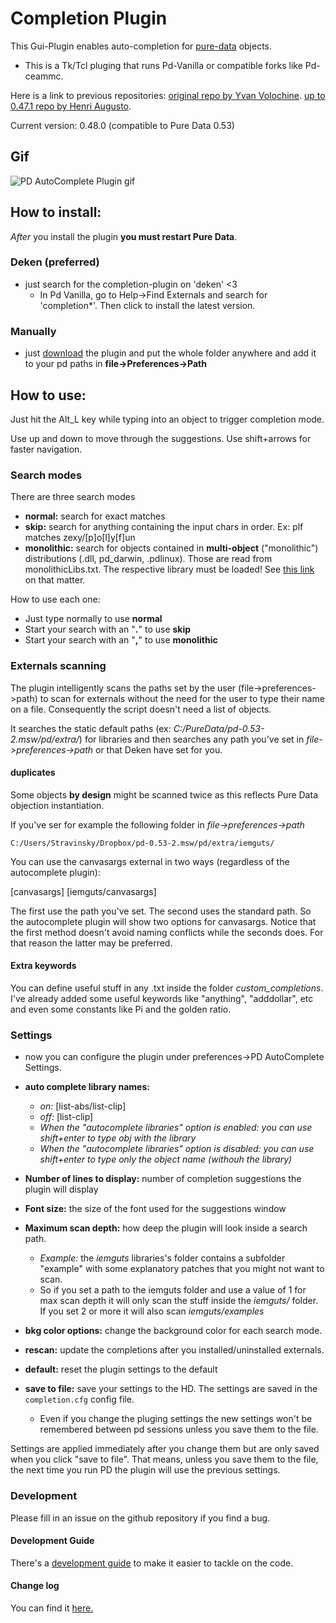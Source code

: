 # Completion Plugin

This Gui-Plugin enables auto-completion for [pure-data](http://puredata.info) objects. 

* This is a Tk/Tcl pluging that runs Pd-Vanilla or compatible forks like Pd-ceammc.

Here is a link to previous repositories:
[original repo by Yvan Volochine](https://github.com/gusano/completion-plugin).
[up to 0.47.1 repo by Henri Augusto](https://github.com/HenriAugusto/completion-plugin).

Current version: 0.48.0 (compatible to Pure Data 0.53)

## Gif

![PD AutoComplete Plugin gif](https://github.com/porres/completion-plugin/blob/master/images/PD_completion-plugin_gif_demo.gif)

## How to install:

*After* you install the plugin **you must restart Pure Data**.

### Deken (preferred)

 - just search for the completion-plugin on 'deken' <3
    - In Pd Vanilla, go to Help->Find Externals and search for 'completion*'. Then click to install the latest version.

### Manually 

 - just [download](https://github.com/porres/completion-plugin/releases) the plugin and put the whole folder anywhere and add it to your pd paths in **file->Preferences->Path**


## How to use:

Just hit the Alt_L key while typing into an object to trigger completion mode.

Use up and down to move through the suggestions. Use shift+arrows for faster navigation.

### Search modes

There are three search modes

* **normal:** search for exact matches
* **skip:** search for anything containing the input chars in order. Ex: plf matches zexy/[p]o[l]y[f]un
* **monolithic:** search for objects contained in **multi-object** ("monolithic") distributions (.dll, pd_darwin, .pdlinux). Those are read from monolithicLibs.txt. The respective library must be loaded! See [this link](https://github.com/pure-data/externals-howto#library) on that matter.

How to use each one:

* Just type normally to use **normal**
* Start your search with an "**.**" to use **skip**
* Start your search with an "**,**" to use **monolithic**

### Externals scanning

The plugin intelligently scans the paths set by the user (file->preferences->path) to scan for externals without the need for the user to type their name on a file. Consequently the script doesn't need a list of objects. 

It searches the static default paths (ex: *C:/PureData/pd-0.53-2.msw/pd/extra/*) for libraries and then searches any path you've set in *file->preferences->path* or that Deken have set for you.

#### duplicates

Some objects **by design** might be scanned twice as this reflects Pure Data objection instantiation.

If you've ser for example the following folder in *file->preferences->path*

```
C:/Users/Stravinsky/Dropbox/pd-0.53-2.msw/pd/extra/iemguts/
```

You can use the canvasargs external in two ways (regardless of the autocomplete plugin):

[canvasargs]
[iemguts/canvasargs]

The first use the path you've set. The second uses the standard path. So the autocomplete plugin will show two options for canvasargs.
Notice that the first method doesn't avoid naming conflicts while the seconds does. For that reason the latter may be preferred.

#### Extra keywords

You can define useful stuff in any .txt inside the folder *custom_completions*. I've already added some useful keywords like "anything", "adddollar", etc and even some constants like Pi and the golden ratio.

### Settings

* now you can configure the plugin under preferences->PD AutoComplete Settings.

 - **auto complete library names:**
   - *on:* [list-abs/list-clip]
   - *off:* [list-clip]
   - *When the "autocomplete libraries" option is *enabled*: you can use shift+enter to type obj with the library*
   - *When the "autocomplete libraries" option is *disabled*: you can use shift+enter to type only the object name (withouh the library)*
- **Number of lines to display:** number of completion suggestions the plugin will display
- **Font size:** the size of the font used for the suggestions window
- **Maximum scan depth:** how deep the plugin will look inside a search path.
   - *Example:* the *iemguts* libraries's folder contains a subfolder "example" with some explanatory patches that you might not want to scan.
   - So if you set a path to the iemguts folder and use a value of 1 for max scan depth it will only scan the stuff inside the *iemguts/* folder. If you set 2 or more it will also scan *iemguts/examples*
- **bkg color options:** change the background color for each search mode.

- **rescan:** update the completions after you installed/uninstalled externals.
- **default:** reset the plugin settings to the default
- **save to file:** save your settings to the HD. The settings are saved in the `completion.cfg` config file. 
   - Even if you change the pluging settings the new settings won't be remembered between pd sessions unless you save them to the file.

Settings are applied immediately after you change them but are only saved when you click "save to file". That means, unless you save them to the file, the next time you run PD the plugin will use the previous settings.


### Development 

Please fill in an issue on the github repository if you find a bug.

#### Development Guide

There's a [development guide](https://github.com/porres/completion-plugin/blob/master/development%20guide.md) to make it easier to tackle on the code.

#### Change log

You can find it [here.](https://github.com/porres/completion-plugin/blob/master/changelog.md)
